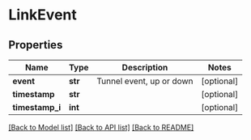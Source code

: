 # LinkEvent

## Properties
Name | Type | Description | Notes
------------ | ------------- | ------------- | -------------
**event** | **str** | Tunnel event, up or down | [optional] 
**timestamp** | **str** |  | [optional] 
**timestamp_i** | **int** |  | [optional] 

[[Back to Model list]](../README.md#documentation-for-models) [[Back to API list]](../README.md#documentation-for-api-endpoints) [[Back to README]](../README.md)


